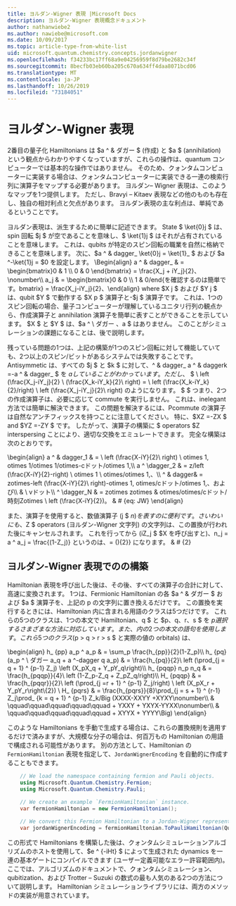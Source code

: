 ```yaml
---
title: ヨルダン-Wigner 表現 |Microsoft Docs
description: ヨルダン-Wigner 表現概念ドキュメント
author: nathanwiebe2
ms.author: nawiebe@microsoft.com
ms.date: 10/09/2017
ms.topic: article-type-from-white-list
uid: microsoft.quantum.chemistry.concepts.jordanwigner
ms.openlocfilehash: f34233bc17ff68a9e04256959f8d79be2682c34f
ms.sourcegitcommit: 8becfb03eb60ba205c670a634ff4daa8071bcd06
ms.translationtype: MT
ms.contentlocale: ja-JP
ms.lasthandoff: 10/26/2019
ms.locfileid: "73184051"
---
```

# <a name="jordan-wigner-representation"></a>ヨルダン-Wigner 表現

2番目の量子化 Hamiltonians は $a ^ & ダガー $ (作成) と $a $ (annihilation) という観点からわかりやすくなっていますが、これらの操作は、quantum コンピューターでは基本的な操作ではありません。
そのため、クォンタムコンピューターに実装する場合は、クォンタムコンピューターに実装できる一連の検索行列に演算子をマップする必要があります。
ヨルダン– Wigner 表現は、このようなマップを1つ提供します。
ただし、Bravyi – Kitaev 表現などの他のものも存在し、独自の相対利点と欠点があります。
ヨルダン表現の主な利点は、単純であるということです。

ヨルダン表現は、派生するために簡単に記述できます。
State $ \ket{0}j $ は、spin 回転 $j $ が空であることを意味し、$ \ket{1}j $ はそれが占有されていることを意味します。
これは、qubits が特定のスピン回転の職業を自然に格納できることを意味します。
次に、$a ^ & dagger_ \ket{0}j = \ket{1}_ $ および $a ^-\ket{1}j = $0 を設定します。
\Begin{align} a ^ & dagger_ & = \begin{bmatrix}0 & 1 \\\ 0 & 0 \end{bmatrix} = \frac{X_j + iY_j}{2}、\nonumber\\\\ a_j & = \begin{bmatrix}0 & 0 \\\ 1 & 0/end{を確認するのは簡単です。bmatrix} = \frac{X_j-iY_j}{2}、\end{align} where $X j $ および $Y j $ は、qubit $Y $ で動作する $X p $ 演算子と-$j $ 演算子です。
これは、1つのスピン回転の場合、量子コンピューターが理解しているユニタリ行列の観点から、作成演算子と annihilation 演算子を簡単に表すことができることを示しています。
$X $ と $Y $ は、$a ^ \ ダガー $、$a $ はありません。
このことがシミュレーションの課題になることは、後で説明します。

残っている問題の1つは、上記の構築が1つのスピン回転に対して機能していても、2つ以上のスピン/ビットがあるシステムでは失敗することです。
Antisymmetic は、すべての $j $ と $k $ に対して、^ & dagger_ a ^ & daggerk =-a ^ & dagger_ $ を $a していることがわかっています。
ただし、$ $ \ left (\frac{X_j-iY_j}{2} \ (\frac{X_k-iY_k}{2}\ right) = \ left (\frac{X_k-iY_k}{2}/right) \ left (\frac{X_j-iY_j}{2}\ right) のようになります。
$ $ つまり、2つの作成演算子は、必要に応じて commute を実行しません。
これは、inelegant 方法では簡単に解決できます。
この問題を解決するには、Pcommute の演算子は自然なアンチフィックスを持つことに注意してください。
特に、$XZ =-ZX $ and $YZ =-ZY $ です。
したがって、演算子の構築に $ operators $Z interspersing ことにより、適切な交換をエミュレートできます。
完全な構築は次のとおりです。 

\begin{align} a ^ & dagger_1 & = \ left (\frac{X-iY}{2}\ right) \ otimes 1, otimes 1/otimes 1/otimes-cドット/otimes 1,\\\\ a ^ \dagger_2 & = z/left (\frac{X-iY}{2}-right) \ otimes 1 \ otimes/otimes 1,、\\\\ ^ & dagger& = zotimes-left (\frac{X-iY}{2}\ right)-otimes 1, otimes/cドット/otimes 1,、および\\\\ & \ vドット\\\\ ^ \dagger_N & = zotimes zotimes & otimes/otimes/cドット/時刻Zotimes \ left (\frac{X-iY}{2})。 & # {eq: JW} \end{align}

また、演算子を使用すると、数値演算子 (j $ $n) を表すのに便利です。
さいわいにも、$Z $ operators (ヨルダン-Wigner 文字列) の文字列は、この置換が行われた後にキャンセルされます。
これを行ってから (iZ_j $ $X を呼び出すと)、n_j = a ^ a_j = \frac{(1-Z_j)} というのは、= (){2}} になります。
& # {2}


## <a name="constructing-hamiltonians-in-jordan-wigner-representation"></a>ヨルダン-Wigner 表現でのの構築

Hamiltonian 表現を呼び出した後は、その後、すべての演算子の合計に対して、高速に変換されます。
1つは、Fermionic Hamiltonian の各 $a ^ & ダガー $ および $a $ 演算子を、上記の p の文字列に置き換えるだけです。
この置換を実行するときには、Hamiltonian 内に含まれる用語のクラスは5つだけです。
これらの5つのクラスは、1つの本文で Hamiltonian、q $ と $p、q、r、s $ を $p 選択するさまざまな方法に対応しています。また、内の2つの本文の語句を使用します。
これら5つのクラス ($p > q > r > s $ と実際の値の orbitals) は、

\begin{align} h_ {pp} a_p ^ a_p & = \sum_p \frac{h_{pp}}{2}(1-Z_p)\\\\ h_ {pq} (a_p ^ \ ダガー a_q + a ^-dagger q a_p) & = \frac{h_{pq}}{2}\ left (\prod_{j = q + 1} ^ {p-1} Z_j) \left (X_pX_q + Y_pY_q\right)\\\\ h_ {pqqp} n_p n_q & = \frac{h_{pqqp}}{4}\ left (1-Z_p-Z_q + Z_pZ_q/right)\\\\ H_ {pqqp} & = \frac{h_{pqqr}}{2}\ left (\prod_{j =r + 1} ^ {p-1} Z_j/right) \ left (X_pX_r + Y_pY_r\right\\{2}) \\ H_ {pqrs} & = \frac{h_{pqrs}}{8}\prod_{j = s + 1} ^ {r-1} Z_j\prod_ {k = q + 1} ^ {p-1} Z_k/Big (XXXX-XXYY +XYXY\nonumber\\\\ & \qquad\qquad\qquad\qquad\qquad + YXXY + YXYX-YYXX\nonumber\\\\ & \qquad\qquad\qquad\qquad\qquad + XYYX + YYYY\Big) \end{align}

このような Hamiltonians を手動で生成する場合は、これらの置換規則を適用するだけで済みますが、大規模な分子の場合は、何百万もの Hamiltonian の用語で構成される可能性があります。
別の方法として、Hamiltonian の `FermionHamiltonian` 表現を指定して、`JordanWignerEncoding` を自動的に作成することもできます。

```csharp
    // We load the namespace containing fermion and Pauli objects. 
    using Microsoft.Quantum.Chemistry.Fermion;
    using Microsoft.Quantum.Chemistry.Pauli;
    
    // We create an example `FermionHamiltonian` instance.
    var fermionHamiltonian = new FermionHamiltonian();

    // We convert this Fermion Hamiltonian to a Jordan-Wigner representation.
    var jordanWignerEncoding = fermionHamiltonian.ToPauliHamiltonian(QubitEncoding.JordanWigner);
```

この形式で Hamiltonians を構築した後は、クォンタムシミュレーションアルゴリズムのホストを使用して、$e ^ {-iHt} $ によって生成された dynamics を一連の基本ゲートにコンパイルできます (ユーザー定義可能なエラー許容範囲内)。
ここでは、アルゴリズムのドキュメントで、クォンタムシミュレーション、qubitization、および Trotter – Suzuki の数式の最も人気のある2つの方法について説明します。 Hamiltonian シミュレーションライブラリには、両方のメソッドの実装が用意されています。
